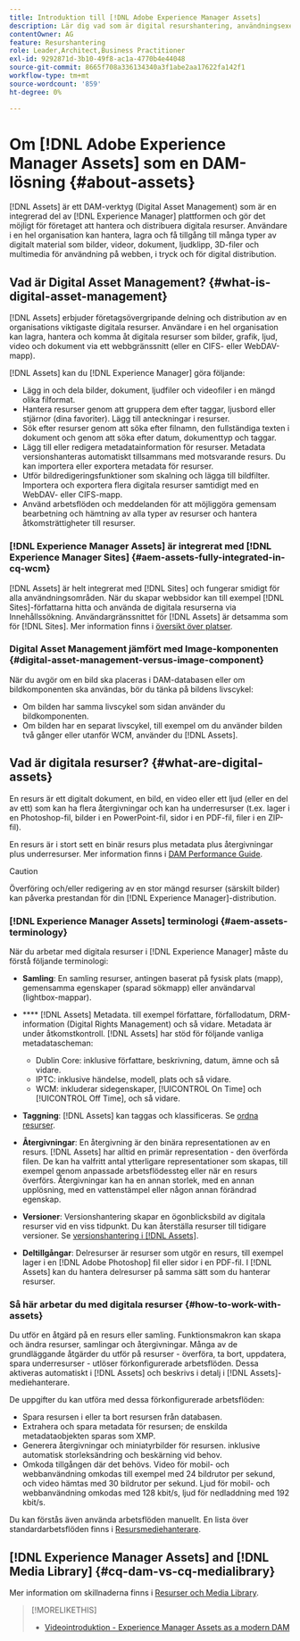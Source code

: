 ```yaml
---
title: Introduktion till [!DNL Adobe Experience Manager Assets]
description: Lär dig vad som är digital resurshantering, användningsexempel och [!DNL Adobe Experience Manager Asset] erbjudande.
contentOwner: AG
feature: Resurshantering
role: Leader,Architect,Business Practitioner
exl-id: 9292871d-3b10-49f8-ac1a-4770b4e44048
source-git-commit: 8665f708a336134340a3f1abe2aa17622fa142f1
workflow-type: tm+mt
source-wordcount: '859'
ht-degree: 0%

---
```


# Om [!DNL Adobe Experience Manager Assets] som en DAM-lösning {#about-assets}

[!DNL Assets] är ett DAM-verktyg (Digital Asset Management) som är en integrerad del av  [!DNL Experience Manager] plattformen och gör det möjligt för företaget att hantera och distribuera digitala resurser. Användare i en hel organisation kan hantera, lagra och få tillgång till många typer av digitalt material som bilder, videor, dokument, ljudklipp, 3D-filer och multimedia för användning på webben, i tryck och för digital distribution.

## Vad är Digital Asset Management? {#what-is-digital-asset-management}

[!DNL Assets] erbjuder företagsövergripande delning och distribution av en organisations viktigaste digitala resurser. Användare i en hel organisation kan lagra, hantera och komma åt digitala resurser som bilder, grafik, ljud, video och dokument via ett webbgränssnitt (eller en CIFS- eller WebDAV-mapp).

[!DNL Assets] kan du  [!DNL Experience Manager] göra följande:

* Lägg in och dela bilder, dokument, ljudfiler och videofiler i en mängd olika filformat.
* Hantera resurser genom att gruppera dem efter taggar, ljusbord eller stjärnor (dina favoriter). Lägg till anteckningar i resurser.
* Sök efter resurser genom att söka efter filnamn, den fullständiga texten i dokument och genom att söka efter datum, dokumenttyp och taggar.
* Lägg till eller redigera metadatainformation för resurser. Metadata versionshanteras automatiskt tillsammans med motsvarande resurs. Du kan importera eller exportera metadata för resurser.
* Utför bildredigeringsfunktioner som skalning och lägga till bildfilter. Importera och exportera flera digitala resurser samtidigt med en WebDAV- eller CIFS-mapp.
* Använd arbetsflöden och meddelanden för att möjliggöra gemensam bearbetning och hämtning av alla typer av resurser och hantera åtkomsträttigheter till resurser.

### [!DNL Experience Manager Assets] är integrerat med  [!DNL Experience Manager Sites] {#aem-assets-fully-integrated-in-cq-wcm}

[!DNL Assets] är helt integrerat med  [!DNL Sites] och fungerar smidigt för alla användningsområden. När du skapar webbsidor kan till exempel [!DNL Sites]-författarna hitta och använda de digitala resurserna via Innehållssökning. Användargränssnittet för [!DNL Assets] är detsamma som för [!DNL Sites]. Mer information finns i [översikt över platser](/help/sites-authoring/qg-page-authoring.md).

<!-- TBD: Update image for branding 

![screen_shot_2012-04-17at15946pm](assets/screen_shot_2012-04-17at15946pm.png) ![screen_shot_2012-04-17at20100pm](assets/screen_shot_2012-04-17at20100pm.png)

Assets managed within [!DNL Experience Manager] DAM can then be accessed via the content finder of WCM:

![screen_shot_2012-04-17at20214pm](assets/screen_shot_2012-04-17at20214pm.png) -->

### Digital Asset Management jämfört med Image-komponenten {#digital-asset-management-versus-image-component}

När du avgör om en bild ska placeras i DAM-databasen eller om bildkomponenten ska användas, bör du tänka på bildens livscykel:

* Om bilden har samma livscykel som sidan använder du bildkomponenten.
* Om bilden har en separat livscykel, till exempel om du använder bilden två gånger eller utanför WCM, använder du [!DNL Assets].

## Vad är digitala resurser? {#what-are-digital-assets}

En resurs är ett digitalt dokument, en bild, en video eller ett ljud (eller en del av ett) som kan ha flera återgivningar och kan ha underresurser (t.ex. lager i en Photoshop-fil, bilder i en PowerPoint-fil, sidor i en PDF-fil, filer i en ZIP-fil).

En resurs är i stort sett en binär resurs plus metadata plus återgivningar plus underresurser. Mer information finns i [DAM Performance Guide](https://experienceleague.adobe.com/docs/experience-manager-64/deploying/configuring/assets-performance-sizing.html).

>[!CAUTION]
>
>Överföring och/eller redigering av en stor mängd resurser (särskilt bilder) kan påverka prestandan för din [!DNL Experience Manager]-distribution.

### [!DNL Experience Manager Assets] terminologi {#aem-assets-terminology}

När du arbetar med digitala resurser i [!DNL Experience Manager] måste du förstå följande terminologi:

* **Samling**: En samling resurser, antingen baserat på fysisk plats (mapp), gemensamma egenskaper (sparad sökmapp) eller användarval (lightbox-mappar).

* **** [!DNL Assets] Metadata. till exempel författare, förfallodatum, DRM-information (Digital Rights Management) och så vidare. Metadata är under åtkomstkontroll. [!DNL Assets] har stöd för följande vanliga metadatascheman:

   * Dublin Core: inklusive författare, beskrivning, datum, ämne och så vidare.
   * IPTC: inklusive händelse, modell, plats och så vidare.
   * WCM: inkluderar sidegenskaper, [!UICONTROL On Time] och [!UICONTROL Off Time], och så vidare.

* **Taggning**:  [!DNL Assets] kan taggas och klassificeras. Se [ordna resurser](/help/assets/organize-assets.md).

* **Återgivningar**: En återgivning är den binära representationen av en resurs. [!DNL Assets] har alltid en primär representation - den överförda filen. De kan ha valfritt antal ytterligare representationer som skapas, till exempel genom anpassade arbetsflödessteg eller när en resurs överförs. Återgivningar kan ha en annan storlek, med en annan upplösning, med en vattenstämpel eller någon annan förändrad egenskap.

* **Versioner**: Versionshantering skapar en ögonblicksbild av digitala resurser vid en viss tidpunkt. Du kan återställa resurser till tidigare versioner. Se [versionshantering i [!DNL Assets]](managing-assets-touch-ui.md#asset-versioning).

* **Deltillgångar**: Delresurser är resurser som utgör en resurs, till exempel lager i en  [!DNL Adobe Photoshop] fil eller sidor i en PDF-fil. I [!DNL Assets] kan du hantera delresurser på samma sätt som du hanterar resurser.

### Så här arbetar du med digitala resurser {#how-to-work-with-assets}

Du utför en åtgärd på en resurs eller samling. Funktionsmakron kan skapa och ändra resurser, samlingar och återgivningar. Många av de grundläggande åtgärder du utför på resurser - överföra, ta bort, uppdatera, spara underresurser - utlöser förkonfigurerade arbetsflöden. Dessa aktiveras automatiskt i [!DNL Assets] och beskrivs i detalj i [!DNL Assets]-mediehanterare.

De uppgifter du kan utföra med dessa förkonfigurerade arbetsflöden:

* Spara resursen i eller ta bort resursen från databasen.
* Extrahera och spara metadata för resursen; de enskilda metadataobjekten sparas som XMP.
* Generera återgivningar och miniatyrbilder för resursen. inklusive automatisk storleksändring och beskärning vid behov.
* Omkoda tillgången där det behövs. Video för mobil- och webbanvändning omkodas till exempel med 24 bildrutor per sekund, och video hämtas med 30 bildrutor per sekund. Ljud för mobil- och webbanvändning omkodas med 128 kbit/s, ljud för nedladdning med 192 kbit/s.

Du kan förstås även använda arbetsflöden manuellt. En lista över standardarbetsflöden finns i [Resursmediehanterare](media-handlers.md).

## [!DNL Experience Manager Assets] and [!DNL Media Library] {#cq-dam-vs-cq-medialibrary}

Mer information om skillnaderna finns i [Resurser och Media Library](medialibrary.md).

>[!MORELIKETHIS]
>
>* [Videointroduktion - Experience Manager Assets as a modern DAM](https://www.youtube.com/watch?v=PBwQqZgC-yo)

